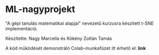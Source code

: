 # ML-nagyprojekt

"A gépi tanulás matematikai alapjai" nevezetű kurzusra készített t-SNE implementáció.

Készítette: Nagy Marcella és Kökény Zoltán Tamás

A kód működését demonstráló Colab-munkafüzet itt érhető el: **link**
